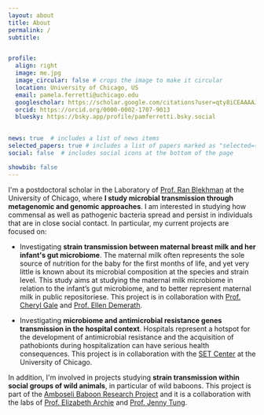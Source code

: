 ```yaml
---
layout: about
title: About
permalink: /
subtitle: 


profile:
  align: right
  image: me.jpg
  image_circular: false # crops the image to make it circular
  location: University of Chicago, US
  email: pamela.ferretti@uchicago.edu
  googlescholar: https://scholar.google.com/citations?user=qty8iCEAAAAJ&hl=en
  orcid: https://orcid.org/0000-0002-1707-9013
  bluesky: https://bsky.app/profile/pamferretti.bsky.social
  

news: true  # includes a list of news items
selected_papers: true # includes a list of papers marked as "selected={true}"
social: false  # includes social icons at the bottom of the page

showbib: false
---
```


I'm a postdoctoral scholar in the Laboratory of [Prof. Ran Blekhman](http://blekhmanlab.org/) at the University of Chicago, where **I study microbial transmission through metagenomic and genomic approaches**. I am interested in studying how commensal as well as pathogenic bacteria spread and persist in individuals that are in close social contact. In particular, my current projects are focused on:

- Investigating **strain transmission between maternal breast milk and her infant's gut microbiome**. The maternal milk often represents the sole source of nutrition for the baby for the first months of life, and yet very little is known about its microbial composition at the species and strain level. This study aims at studying the maternal milk microbiome in relation to the infant’s gut microbiome, and to better represent maternal milk in public repositoriese. This project is in collaboration with [Prof. Cheryl Gale](https://med.umn.edu/bio/cheryl-gale) and [Prof. Ellen Demerath](https://directory.sph.umn.edu/bio/sph-a-z/ellen-demerath).

- Investigating **microbiome and antimicrobial resistance genes transmission in the hospital context**. Hospitals represent a hotspot for the development of antimicrobial resistance and the acquisition of pathobionts during hospitalization can have serious health consequences. This project is in collaboration with the [SET Center](https://setcenter.uchicago.edu/) at the University of Chicago.

In addition, I'm involved in projects studying **strain transmission within social groups of wild animals**, in particular of wild baboons. This project is part of the [Amboseli Baboon Research Project](https://amboselibaboons.nd.edu/) and it is a collaboration with the labs of [Prof. Elizabeth Archie](https://sites.nd.edu/archielab/) and [Prof. Jenny Tung](http://www.tung-lab.org/).
